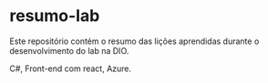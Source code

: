 # resumo-lab
Este repositório contém o resumo das lições aprendidas durante o desenvolvimento do lab na DIO.

C#, Front-end com react, Azure.
